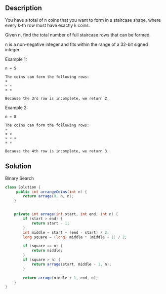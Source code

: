 ## Description

You have a total of n coins that you want to form in a staircase shape, where every k-th row must have exactly k coins.

Given n, find the total number of full staircase rows that can be formed.

n is a non-negative integer and fits within the range of a 32-bit signed integer.

Example 1:
```
n = 5

The coins can form the following rows:
¤
¤ ¤
¤ ¤

Because the 3rd row is incomplete, we return 2.
```
Example 2:
```
n = 8

The coins can form the following rows:
¤
¤ ¤
¤ ¤ ¤
¤ ¤

Because the 4th row is incomplete, we return 3.
```

## Solution

Binary Search
```java
class Solution {
     public int arrangeCoins(int n) {
        return arrage(0, n, n);
    }


    private int arrage(int start, int end, int n) {
        if (start > end) {
            return start - 1;
        }
        int middle = start + (end - start) / 2;
        long square = (long) middle * (middle + 1) / 2;

        if (square == n) {
            return middle;
        }
        if (square > n) {
            return arrage(start, middle - 1, n);
        }

        return arrage(middle + 1, end, n);
    }
}
```
